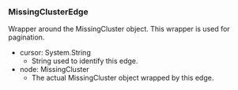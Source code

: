 ### MissingClusterEdge
Wrapper around the MissingCluster object. This wrapper is used for pagination.

- cursor: System.String
  - String used to identify this edge.
- node: MissingCluster
  - The actual MissingCluster object wrapped by this edge.
